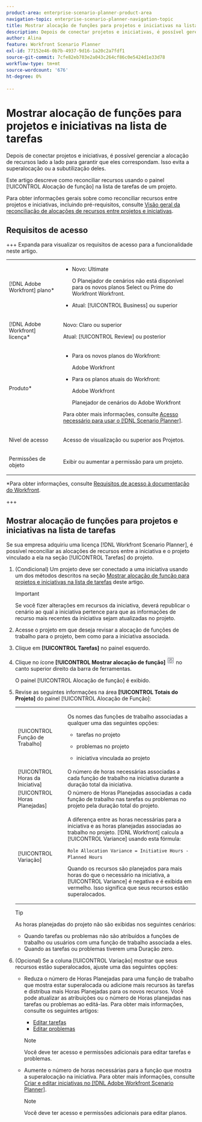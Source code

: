 ```yaml
---
product-area: enterprise-scenario-planner-product-area
navigation-topic: enterprise-scenario-planner-navigation-topic
title: Mostrar alocação de funções para projetos e iniciativas na lista de tarefas
description: Depois de conectar projetos e iniciativas, é possível gerenciar a alocação de recursos lado a lado para garantir que eles correspondam. Isso evita a superalocação ou a subutilização deles.
author: Alina
feature: Workfront Scenario Planner
exl-id: 77152e46-0b7b-4937-9d16-1a20c2a7fdf1
source-git-commit: 7cfe82eb703e2a043c264cf86c0e5424d1e33d78
workflow-type: tm+mt
source-wordcount: '676'
ht-degree: 0%

---
```


# Mostrar alocação de funções para projetos e iniciativas na lista de tarefas

<!--Audited: 07/2024-->

Depois de conectar projetos e iniciativas, é possível gerenciar a alocação de recursos lado a lado para garantir que eles correspondam. Isso evita a superalocação ou a subutilização deles.

Este artigo descreve como reconciliar recursos usando o painel [!UICONTROL Alocação de função] na lista de tarefas de um projeto.

Para obter informações gerais sobre como reconciliar recursos entre projetos e iniciativas, incluindo pré-requisitos, consulte [Visão geral da reconciliação de alocações de recursos entre projetos e iniciativas](../scenario-planner/overview-reconcile-allocations-between-projects-initiatives.md).

## Requisitos de acesso

+++ Expanda para visualizar os requisitos de acesso para a funcionalidade neste artigo.

<table style="table-layout:auto"> 
 <col> 
 <col> 
 <tbody> 
  <tr> 
   <td> <p>[!DNL Adobe Workfront] plano*</p> </td> 
   <td> <ul></li>
   <li><p>Novo: Ultimate </p></li>
   <p>O Planejador de cenários não está disponível para os novos planos Select ou Prime do Workfront Workfront. </p>
   <li><p>Atual: [!UICONTROL Business] ou superior</p></ul>
   </td> 
  </tr> 
  <tr> 
   <td> <p>[!DNL Adobe Workfront] licença*</p> </td> 
   <td> <p>Novo: Claro ou superior</p> 
   <p>Atual: [!UICONTROL Review] ou posterior</p> </td> 
  </tr> 
  <tr> 
   <td>Produto* </td> 
   <td> <ul><li><p>Para os novos planos do Workfront:</p><p> Adobe Workfront</li></p>
   <li><p>Para os planos atuais do Workfront: </p>
   <p>Adobe Workfront</p> <p>Planejador de cenários do Adobe Workfront</p></li></ul>

<p>Para obter mais informações, consulte <a href="../scenario-planner/access-needed-to-use-sp.md" class="MCXref xref">Acesso necessário para usar o [!DNL Scenario Planner]</a>. </p> </td> 
  </tr> 
  <tr data-mc-conditions=""> 
   <td>Nível de acesso </td> 
   <td> <p>Acesso de visualização ou superior aos Projetos.</p> </td> 
  </tr> 
  <tr data-mc-conditions=""> 
   <td> <p>Permissões de objeto </p> </td> 
   <td> <p> Exibir ou aumentar a permissão para um projeto.</p> </td> 
  </tr> 
 </tbody> 
</table>

*Para obter informações, consulte [Requisitos de acesso à documentação do Workfront](/help/quicksilver/administration-and-setup/add-users/access-levels-and-object-permissions/access-level-requirements-in-documentation.md).

+++

## Mostrar alocação de funções para projetos e iniciativas na lista de tarefas

Se sua empresa adquiriu uma licença [!DNL Workfront Scenario Planner], é possível reconciliar as alocações de recursos entre a iniciativa e o projeto vinculado a ela na seção [!UICONTROL Tarefas] do projeto.

1. (Condicional) Um projeto deve ser conectado a uma iniciativa usando um dos métodos descritos na seção [Mostrar alocação de função para projetos e iniciativas na lista de tarefas](#show-role-allocation-for-projects-and-initiatives-in-the-task-list) deste artigo.

   >[!IMPORTANT]
   >
   >Se você fizer alterações em recursos da iniciativa, deverá republicar o cenário ao qual a iniciativa pertence para que as informações de recurso mais recentes da iniciativa sejam atualizadas no projeto.

1. Acesse o projeto em que deseja revisar a alocação de funções de trabalho para o projeto, bem como para a iniciativa associada.
1. Clique em **[!UICONTROL Tarefas]** no painel esquerdo.
1. Clique no ícone **[!UICONTROL Mostrar alocação de função]** ![Mostrar alocação de função](assets/show-role-allocation-icon.png) no canto superior direito da barra de ferramentas.

   O painel [!UICONTROL Alocação de função] é exibido.

   <!--
   <p data-mc-conditions="QuicksilverOrClassic.Draft mode">(NOTE: ensure this step stays 5 to match the mention of it in the section below)</p>
   -->

1. Revise as seguintes informações na área **[!UICONTROL Totais do Projeto]** do painel [!UICONTROL Alocação de Função]:

   <table style="table-layout:auto"> 
    <col> 
    <col> 
    <tbody> 
     <tr> 
      <td role="rowheader">[!UICONTROL Função de Trabalho]</td> 
      <td> <p>Os nomes das funções de trabalho associadas a qualquer uma das seguintes opções:</p> 
       <ul> 
        <li> <p>tarefas no projeto</p> </li> 
        <li> <p>problemas no projeto</p> </li> 
        <li> <p>iniciativa vinculada ao projeto</p> </li> 
       </ul> </td> 
     </tr> 
     <tr> 
      <td role="rowheader">[!UICONTROL Horas da Iniciativa]</td> 
      <td>O número de horas necessárias associadas a cada função de trabalho na iniciativa durante a duração total da iniciativa. </td> 
     </tr> 
     <tr> 
      <td role="rowheader">[!UICONTROL Horas Planejadas]</td> 
      <td>O número de Horas Planejadas associadas a cada função de trabalho nas tarefas ou problemas no projeto pela duração total do projeto. </td> 
     </tr> 
     <tr> 
      <td role="rowheader">[!UICONTROL Variação]</td> 
      <td> <p>A diferença entre as horas necessárias para a iniciativa e as horas planejadas associadas ao trabalho no projeto. [!DNL Workfront] calcula a [!UICONTROL Variance] usando esta fórmula:</p> <p><code>Role Allocation Variance = Initiative Hours - Planned Hours</code> </p> <p>Quando os recursos são planejados para mais horas do que o necessário na iniciativa, a [!UICONTROL Variance] é negativa e é exibida em vermelho. Isso significa que seus recursos estão superalocados. </p> </td> 
     </tr> 
    </tbody> 
   </table>

   >[!TIP]
   >
   >As horas planejadas do projeto não são exibidas nos seguintes cenários:
   >
   >   
   >   
   >   * Quando tarefas ou problemas não são atribuídos a funções de trabalho ou usuários com uma função de trabalho associada a eles.
   >   * Quando as tarefas ou problemas tiverem uma Duração zero.
   >   
   >



1. (Opcional) Se a coluna [!UICONTROL Variação] mostrar que seus recursos estão superalocados, ajuste uma das seguintes opções:

   * Reduza o número de Horas Planejadas para uma função de trabalho que mostra estar superalocada ou adicione mais recursos às tarefas e distribua mais Horas Planejadas para os novos recursos. Você pode atualizar as atribuições ou o número de Horas planejadas nas tarefas ou problemas ao editá-las. Para obter mais informações, consulte os seguintes artigos:

      * [Editar tarefas](../manage-work/tasks/manage-tasks/edit-tasks.md)
      * [Editar problemas](../manage-work/issues/manage-issues/edit-issues.md)

     >[!NOTE]
     >
     >Você deve ter acesso e permissões adicionais para editar tarefas e problemas.

   * Aumente o número de horas necessárias para a função que mostra a superalocação na iniciativa. Para obter mais informações, consulte [Criar e editar iniciativas no [!DNL Adobe Workfront Scenario Planner]](create-and-edit-initiatives.md).

     >[!NOTE]
     >
     >Você deve ter acesso e permissões adicionais para editar planos.


